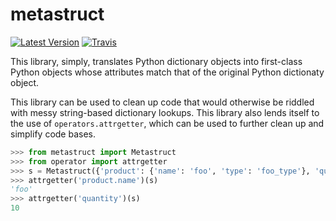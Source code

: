 # metastruct

[![Latest Version](https://pypip.in/version/metastruct/badge.svg?style=flat)](https://pypi.python.org/pypi/metastruct/)
[![Travis](https://secure.travis-ci.org/sholsapp/metastruct.png?branch=master)](https://travis-ci.org/sholsapp/metastruct)

This library, simply, translates Python dictionary objects into first-class
Python objects whose attributes match that of the original Python dictionaty
object.

This library can be used to clean up code that would otherwise be riddled with
messy string-based dictionary lookups. This library also lends itself to the
use of `operators.attrgetter`, which can be used to further clean up and
simplify code bases.

```python
>>> from metastruct import Metastruct
>>> from operator import attrgetter
>>> s = Metastruct({'product': {'name': 'foo', 'type': 'foo_type'}, 'quantity': 10})
>>> attrgetter('product.name')(s)
'foo'
>>> attrgetter('quantity')(s)
10
```
